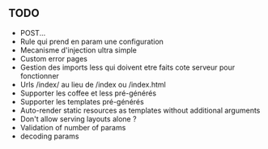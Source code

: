 ## TODO

 + POST...
 + Rule qui prend en param une configuration
 + Mecanisme d'injection ultra simple
 + Custom error pages
 + Gestion des imports less qui doivent etre faits cote serveur pour fonctionner
 + Urls /index/ au lieu de /index ou /index.html
 + Supporter les coffee et less pré-générés
 + Supporter les templates pré-générés
 + Auto-render static resources as templates without additional arguments
 + Don't allow serving layouts alone ?
 + Validation of number of params
 + decoding params
